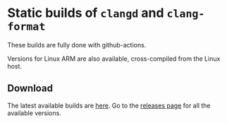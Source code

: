 # Static builds of `clangd` and `clang-format`

These builds are fully done with github-actions.

Versions for Linux ARM are also available, cross-compiled from the Linux host.

## Download

The latest available builds are [here](https://github.com/arduino/clang-static-binaries/releases/latest).
Go to the [releases page](https://github.com/arduino/clang-static-binaries/releases) for all the available versions.
